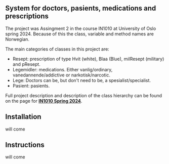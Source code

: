 ## System for doctors, pasients, medications and prescriptions
The project was Assingment 2 in the course IN1010 at University of Oslo spring 2024. Because of this the class, variable and method names are Norwegian.

The main categories of classes in this project are: 
- Resept: prescription of type Hvit (white), Blaa (Blue), milResept (military) and pResept. 
- Legemidler: medications. Either vanlig/ordinary, vanedannende/addictive or narkotisk/narcotic. 
- Lege: Doctors can be, but don't need to be, a spesialist/specialist. 
- Pasient: pasients. 

Full project description and description of the class hierarchy can be found on the page for **[IN1010 Spring 2024](https://www.uio.no/studier/emner/matnat/ifi/IN1010/v24/Obligatoriske-innleveringer/innlevering-4/index.html)**. 

## Installation
will come

## Instructions
will come

